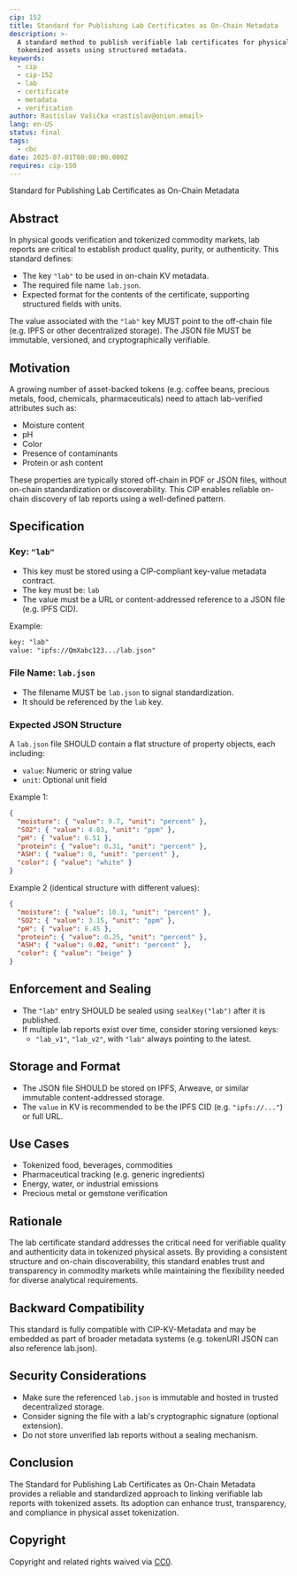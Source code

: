 ```yaml
---
cip: 152
title: Standard for Publishing Lab Certificates as On-Chain Metadata
description: >-
  A standard method to publish verifiable lab certificates for physical or
  tokenized assets using structured metadata.
keywords:
  - cip
  - cip-152
  - lab
  - certificate
  - metadata
  - verification
author: Rastislav Vašička <rastislav@onion.email>
lang: en-US
status: final
tags:
  - cbc
date: 2025-07-01T00:00:00.000Z
requires: cip-150
---
```


Standard for Publishing Lab Certificates as On-Chain Metadata

<!--truncate-->

## Abstract

In physical goods verification and tokenized commodity markets, lab reports are critical to establish product quality, purity, or authenticity. This standard defines:

- The key `"lab"` to be used in on-chain KV metadata.
- The required file name `lab.json`.
- Expected format for the contents of the certificate, supporting structured fields with units.

The value associated with the `"lab"` key MUST point to the off-chain file (e.g. IPFS or other decentralized storage). The JSON file MUST be immutable, versioned, and cryptographically verifiable.

## Motivation

A growing number of asset-backed tokens (e.g. coffee beans, precious metals, food, chemicals, pharmaceuticals) need to attach lab-verified attributes such as:

- Moisture content
- pH
- Color
- Presence of contaminants
- Protein or ash content

These properties are typically stored off-chain in PDF or JSON files, without on-chain standardization or discoverability. This CIP enables reliable on-chain discovery of lab reports using a well-defined pattern.

## Specification

### Key: `"lab"`

- This key must be stored using a CIP-compliant key-value metadata contract.
- The key must be: `lab`
- The value must be a URL or content-addressed reference to a JSON file (e.g. IPFS CID).

Example:

```txt
key: "lab"
value: "ipfs://QmXabc123.../lab.json"
```

### File Name: `lab.json`

- The filename MUST be `lab.json` to signal standardization.
- It should be referenced by the `lab` key.

### Expected JSON Structure

A `lab.json` file SHOULD contain a flat structure of property objects, each including:

- `value`: Numeric or string value
- `unit`: Optional unit field

Example 1:

```json
{
  "moisture": { "value": 9.7, "unit": "percent" },
  "SO2": { "value": 4.83, "unit": "ppm" },
  "pH": { "value": 6.51 },
  "protein": { "value": 0.31, "unit": "percent" },
  "ASH": { "value": 0, "unit": "percent" },
  "color": { "value": "white" }
}
```

Example 2 (identical structure with different values):

```json
{
  "moisture": { "value": 10.1, "unit": "percent" },
  "SO2": { "value": 3.15, "unit": "ppm" },
  "pH": { "value": 6.45 },
  "protein": { "value": 0.25, "unit": "percent" },
  "ASH": { "value": 0.02, "unit": "percent" },
  "color": { "value": "beige" }
}
```

## Enforcement and Sealing

- The `"lab"` entry SHOULD be sealed using `sealKey("lab")` after it is published.
- If multiple lab reports exist over time, consider storing versioned keys:
  - `"lab_v1"`, `"lab_v2"`, with `"lab"` always pointing to the latest.

## Storage and Format

- The JSON file SHOULD be stored on IPFS, Arweave, or similar immutable content-addressed storage.
- The `value` in KV is recommended to be the IPFS CID (e.g. `"ipfs://..."`) or full URL.

## Use Cases

- Tokenized food, beverages, commodities
- Pharmaceutical tracking (e.g. generic ingredients)
- Energy, water, or industrial emissions
- Precious metal or gemstone verification

## Rationale

The lab certificate standard addresses the critical need for verifiable quality and authenticity data in tokenized physical assets. By providing a consistent structure and on-chain discoverability, this standard enables trust and transparency in commodity markets while maintaining the flexibility needed for diverse analytical requirements.

## Backward Compatibility

This standard is fully compatible with CIP-KV-Metadata and may be embedded as part of broader metadata systems (e.g. tokenURI JSON can also reference lab.json).

## Security Considerations

- Make sure the referenced `lab.json` is immutable and hosted in trusted decentralized storage.
- Consider signing the file with a lab's cryptographic signature (optional extension).
- Do not store unverified lab reports without a sealing mechanism.

## Conclusion

The Standard for Publishing Lab Certificates as On-Chain Metadata provides a reliable and standardized approach to linking verifiable lab reports with tokenized assets. Its adoption can enhance trust, transparency, and compliance in physical asset tokenization.

## Copyright

Copyright and related rights waived via [CC0](https://creativecommons.org/publicdomain/zero/1.0/).
